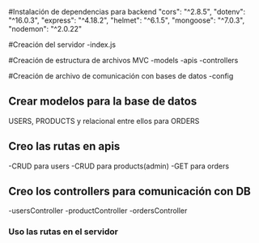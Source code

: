 #Instalación de dependencias para backend
    "cors": "^2.8.5",
    "dotenv": "^16.0.3",
    "express": "^4.18.2",
    "helmet": "^6.1.5",
    "mongoose": "^7.0.3",
    "nodemon": "^2.0.22"

#Creación del servidor 
-index.js

#Creación de estructura de archivos MVC
-models -apis -controllers

#Creación de archivo de comunicación con bases de datos
-config

## Crear modelos para la base de datos
USERS, PRODUCTS y relacional entre ellos para ORDERS

## Creo las rutas en apis
-CRUD para users
-CRUD para products(admin)
-GET para orders

## Creo los controllers para comunicación con DB
-usersController
-productController
-ordersController

### Uso las rutas en el servidor
